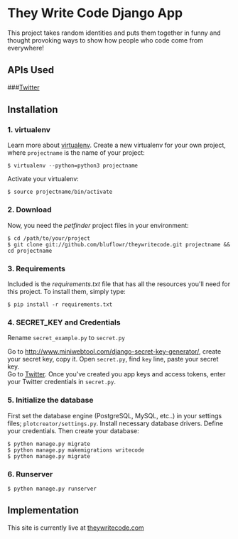 
# They Write Code Django App

This project takes random identities and puts them together in funny and thought provoking ways to show how people who code come from everywhere! 

## APIs Used

###[Twitter](https://dev.twitter.com/)  

## Installation

### 1. virtualenv

Learn more about [virtualenv](http://www.virtualenv.org/). Create a new virtualenv for your own project, where `projectname` is the name of your project:

`$ virtualenv --python=python3 projectname`

Activate your virtualenv:

`$ source projectname/bin/activate`

### 2. Download
Now, you need the *petfinder* project files in your environment:

    $ cd /path/to/your/project
    $ git clone git://github.com/bluflowr/theywritecode.git projectname && cd projectname

### 3. Requirements
Included is the *requirements.txt* file that has all the resources you'll need for this project. To install them, simply type:

`$ pip install -r requirements.txt`  

### 4. SECRET_KEY and Credentials
Rename `secret_example.py` to `secret.py`

Go to <http://www.miniwebtool.com/django-secret-key-generator/>, create your secret key, copy it. Open `secret.py`, find `key` line, paste your secret key.  
Go to [Twitter](https://dev.twitter.com/). Once you've created you app keys and access tokens, enter your Twitter credentials in `secret.py`.

### 5. Initialize the database

First set the database engine (PostgreSQL, MySQL, etc..) in your settings files; `plotcreator/settings.py`. Install necessary database drivers. Define your credentials. Then create your database:

    $ python manage.py migrate
    $ python manage.py makemigrations writecode
    $ python manage.py migrate


### 6. Runserver

    $ python manage.py runserver

## Implementation
This site is currently live at [theywritecode.com](http://theywritecode.com/)